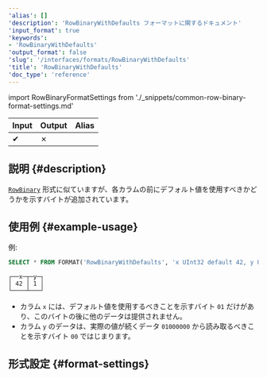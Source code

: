 ```yaml
---
'alias': []
'description': 'RowBinaryWithDefaults フォーマットに関するドキュメント'
'input_format': true
'keywords':
- 'RowBinaryWithDefaults'
'output_format': false
'slug': '/interfaces/formats/RowBinaryWithDefaults'
'title': 'RowBinaryWithDefaults'
'doc_type': 'reference'
---
```


import RowBinaryFormatSettings from './_snippets/common-row-binary-format-settings.md'

| Input | Output | Alias |
|-------|--------|-------|
| ✔     | ✗      |       |

## 説明 {#description}

[`RowBinary`](./RowBinary.md) 形式に似ていますが、各カラムの前にデフォルト値を使用すべきかどうかを示すバイトが追加されています。

## 使用例 {#example-usage}

例:

```sql title="Query"
SELECT * FROM FORMAT('RowBinaryWithDefaults', 'x UInt32 default 42, y UInt32', x'010001000000')
```
```response title="Response"
┌──x─┬─y─┐
│ 42 │ 1 │
└────┴───┘
```

- カラム `x` には、デフォルト値を使用するべきことを示すバイト `01` だけがあり、このバイトの後に他のデータは提供されません。
- カラム `y` のデータは、実際の値が続くデータ `01000000` から読み取るべきことを示すバイト `00` ではじまります。

## 形式設定 {#format-settings}

<RowBinaryFormatSettings/>
